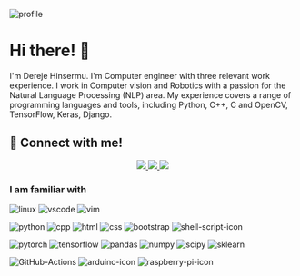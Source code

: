 ![profile](https://user-images.githubusercontent.com/45657872/221397566-281f70f3-5f39-40e4-b12b-e52be6ef76d7.png)

# Hi there! 👋 <br/>

I'm Dereje Hinsermu. I'm Computer engineer with three relevant work experience. I work in Computer vision and Robotics with a passion for the Natural Language Processing (NLP) area. My experience covers a range of programming languages and tools, including Python, C++, C and OpenCV, TensorFlow, Keras, Django.<br/>

## 📣  Connect with me!

<p align="center">
  <a href="https://www.linkedin.com/in/dereje-hinsermu-519a26161/" target="_blank">
    <img src="https://img.shields.io/badge/LinkedIn-0077B5?style=for-the-badge&logo=linkedin&logoColor=white"/>
  </a>
  <a href="https://twitter.com/kiyuderee">
    <img src="https://img.shields.io/badge/Twitter-1DA1F2?style=for-the-badge&logo=twitter&logoColor=white"/>
  </a>
  <a href="https://www.facebook.com/dereje.hinsermu">
    <img src = "https://img.shields.io/badge/Facebook-1877F2?style=for-the-badge&logo=facebook&logoColor=white"/>
  <a/>
    
   ### I am familiar with

![linux][linux-icon] ![vscode][vscode-icon] ![vim][vim-icon]

![python][python-icon] ![cpp][cpp-icon] ![html][html-icon] ![css][css-icon] ![bootstrap][bootstrap-icon] ![shell-script-icon]

![pytorch][pytorch-icon] ![tensorflow][tensorflow-icon] ![pandas][pandas-icon] ![numpy][numpy-icon] ![scipy][scipy-icon] ![sklearn][sklearn-icon] 

![GitHub-Actions][github-action-icon] ![arduino-icon] ![raspberry-pi-icon]
    

[linux-icon]: https://img.shields.io/badge/Linux-FCC624?style=flat&logo=linux&logoColor=black
[vscode-icon]: https://img.shields.io/badge/-Visual%20Studio%20Code-23A9F2?style=flat&logo=Visual%20Studio%20Code&logoColor=white
[vim-icon]: https://img.shields.io/badge/VIM-%2311AB00.svg?style=flat&logo=vim&logoColor=white
[github-action-icon]: https://img.shields.io/badge/github%20actions-%232671E5.svg?style=flat&logo=githubactions&logoColor=white

[bootstrap-icon]: https://img.shields.io/badge/bootstrap-%23563D7C.svg?style=flat&logo=bootstrap&logoColor=white
[python-icon]: https://img.shields.io/badge/Python-14354C?style=flat&logo=python&logoColor=white
[cpp-icon]: https://img.shields.io/badge/c++-%2300599C.svg?style=flat&logo=c%2B%2B&logoColor=white
[html-icon]: https://img.shields.io/badge/html5-%23E34F26.svg?style=flat&logo=html5&logoColor=white
[css-icon]: https://img.shields.io/badge/css3-%231572B6.svg?style=flat&logo=css3&logoColor=white
[shell-script-icon]: https://img.shields.io/badge/javascript-%23323330.svg?style=flat&logo=javascript&logoColor=%23F7DF1E
[pytorch-icon]: https://img.shields.io/badge/PyTorch-%23EE4C2C.svg?style=flat&logo=PyTorch&logoColor=white
[tensorflow-icon]: https://img.shields.io/badge/TensorFlow-%23FF6F00.svg?style=flat&logo=TensorFlow&logoColor=white
[numpy-icon]: https://img.shields.io/badge/numpy-%23013243.svg?style=flat&logo=numpy&logoColor=white
[pandas-icon]: https://img.shields.io/badge/pandas-%23150458.svg?style=flat&logo=pandas&logoColor=white
[sklearn-icon]: https://img.shields.io/badge/scikit--learn-%23F7931E.svg?style=flat&logo=scikit-learn&logoColor=white
[scipy-icon]: https://img.shields.io/badge/SciPy-%230C55A5.svg?style=flat&logo=scipy&logoColor=%white
[arduino-icon]: https://img.shields.io/badge/-Arduino-00979D?style=flat&logo=Arduino&logoColor=white
[raspberry-pi-icon]: https://img.shields.io/badge/-RaspberryPi-C51A4A?style=flat&logo=Raspberry-Pi
[upwork-icon]: https://img.shields.io/badge/UpWork-6FDA44?style=flat&logo=Upwork&logoColor=white
    
<p/>
